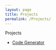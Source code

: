 ```yaml
---
layout: page
title: Projects
permalink: /Projects/
---
```


Projects

* [Code Generator](https://github.com/nodumo/Code-Generator)
